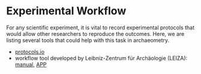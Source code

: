 # Experimental Workflow
For any scientific experiment, it is vital to record experimental protocols that would allow other researchers to reproduce the outcomes. Here, we are listing several
tools that could help with this task in archaeometry. 

- [protocols.io](https://www.protocols.io/)
- workflow tool developed by Leibniz-Zentrum für Archäologie (LEIZA): [manual](https://tools.leiza.de/workflowtool/index.php), [APP](https://tools.leiza.de/workflowtool/demo/index.html)
